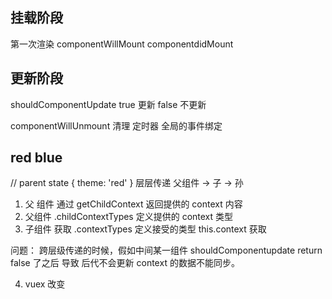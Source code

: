 ## 挂载阶段
第一次渲染
componentWillMount
componentdidMount

## 更新阶段

shouldComponentUpdate
true 更新
false 不更新

componentWillUnmount
清理
定时器
全局的事件绑定

## red blue 
// parent state
{
  theme: 'red'
}
层层传递
父组件 -> 子 -> 孙
1. 父 组件 通过 getChildContext 返回提供的 context 内容
2. 父组件 .childContextTypes 定义提供的 context 类型
3. 子组件 获取 .contextTypes 定义接受的类型 this.context 获取

问题：
跨层级传递的时候，假如中间某一组件 shouldComponentupdate
return false 了之后 导致 后代不会更新 context 的数据不能同步。


4. vuex 改变